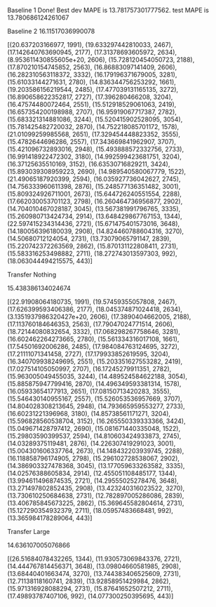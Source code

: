Baseline 1
Done! Best dev MAPE is 13.781757301777562. test MAPE is 13.780686124261067

Baseline 2
16.11517036990078

[(20.637203166977, 1991),
 (19.633297442810033, 2467),
 (17.142640763690945, 2177),
 (17.31378693605972, 2634),
 (8.953611430855605e+20, 2606),
 (15.728120454050723, 2188),
 (17.870210154745852, 2563),
 (16.86883097141409, 2606),
 (16.282310563118372, 3332),
 (16.179196371679005, 3281),
 (15.61033144271631, 2780),
 (14.836344756253292, 1661),
 (19.203586156219544, 2485),
 (17.477039131165135, 3272),
 (16.890658622352817, 2727),
 (17.396280466208, 3204),
 (16.47574480072464, 2551),
 (15.512918529061063, 2419),
 (16.657354200198988, 2707),
 (16.95919067717387, 2782),
 (15.683321314881086, 3244),
 (15.520415902528095, 3054),
 (15.781425482720032, 2870),
 (14.752218085701172, 1578),
 (21.01099259985568, 2651),
 (17.329454448823352, 3555),
 (15.4782644696286, 2557),
 (17.343669841962907, 3707),
 (15.421096732893016, 2948),
 (15.493888572332756, 2733),
 (16.991418922472302, 3180),
 (14.992599423681751, 3204),
 (16.37125635510169, 3152),
 (16.63530716829211, 3424),
 (15.893039308959223, 2690),
 (14.989540580067779, 1522),
 (21.49065187920399, 2594),
 (16.035927736042627, 2745),
 (14.756333960611398, 2876),
 (15.248577136351482, 3001),
 (15.809324926711001, 2673),
 (15.644726240551554, 2288),
 (17.662030053701123, 2798),
 (16.260464736956877, 2902),
 (14.704010467028187, 3045),
 (13.567381991796765, 3335),
 (15.260980713424734, 2914),
 (13.648429867767153, 1344),
 (22.597415234314436, 2721),
 (15.671475401573016, 3648),
 (14.180056396180039, 2908),
 (14.824460788604316, 3270),
 (14.50680712124054, 2731),
 (13.73079065791147, 2839),
 (15.220742372263569, 2862),
 (15.870131122808411, 2731),
 (15.583316253498882, 2711),
 (18.272743013597303, 992),
 (18.063044494215575, 443)]

 Transfer Nothing

 15.438386134024674

 [(22.91908064180735, 1991),
 (19.57459355057808, 2467),
 (17.626399593406386, 2177),
 (18.045374871024418, 2634),
 (3.1351937986320427e+20, 2606),
 (17.3890404662005, 2188),
 (17.113760184646353, 2563),
 (17.79047024771514, 2606),
 (18.72144080832654, 3332),
 (17.068298267758646, 3281),
 (16.602462264273665, 2780),
 (15.561334316017108, 1661),
 (17.54501692006286, 2485),
 (17.984084763124695, 3272),
 (17.21111071341458, 2727),
 (17.179933852619595, 3204),
 (16.340709938249695, 2551),
 (15.203351627553282, 2419),
 (17.027514105050997, 2707),
 (16.17245279911351, 2782),
 (15.963005049455035, 3244),
 (14.489524584622188, 3054),
 (15.885875947799416, 2870),
 (14.496349593381314, 1578),
 (16.05933654177913, 2651),
 (17.08150713420283, 3555),
 (15.546430140955167, 2557),
 (15.526053536957669, 3707),
 (14.804028308213645, 2948),
 (14.793665959553277, 2733),
 (16.60231221396968, 3180),
 (14.85738561171271, 3204),
 (15.596828560538704, 3152),
 (16.265550339333366, 3424),
 (15.049671428797412, 2690),
 (15.081671440335048, 1522),
 (15.29803590399537, 2594),
 (14.810603424933873, 2745),
 (14.03289375119481, 2876),
 (14.226307419291023, 3001),
 (15.004301606337764, 2673),
 (14.148432203939745, 2288),
 (16.118858796174905, 2798),
 (15.296102728538067, 2902),
 (14.386903327478368, 3045),
 (13.177059633263582, 3335),
 (14.02576388605834, 2914),
 (12.455051108485177, 1344),
 (13.994611496874535, 2721),
 (14.29555025278476, 3648),
 (13.271497802852435, 2908),
 (13.423240316023522, 3270),
 (13.730610250684638, 2731),
 (12.782897005286086, 2839),
 (13.406785845673225, 2862),
 (15.369645582804614, 2731),
 (15.127290354932379, 2711),
 (18.05957483668481, 992),
 (13.365984178289064, 443)]

 Transfer Large

 14.636107005076866

 [(26.51684078432265, 1344),
 (11.930573069843376, 2721),
 (14.444767814456371, 3648),
 (13.09804660581985, 2908),
 (13.68440401663474, 3270),
 (13.744383406525609, 2731),
 (12.71138118160741, 2839),
 (13.92858951429984, 2862),
 (15.971316928088294, 2731),
 (15.87641652507212, 2711),
 (17.49893787407106, 992),
 (14.077300250395695, 443)]